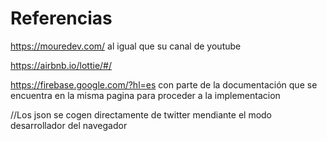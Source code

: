 # Referencias

https://mouredev.com/ al igual que su canal de youtube

https://airbnb.io/lottie/#/

https://firebase.google.com/?hl=es con parte de la documentación que se encuentra en la misma pagina para proceder a la implementacion

//Los json se cogen directamente de twitter mendiante el modo desarrollador del navegador 



